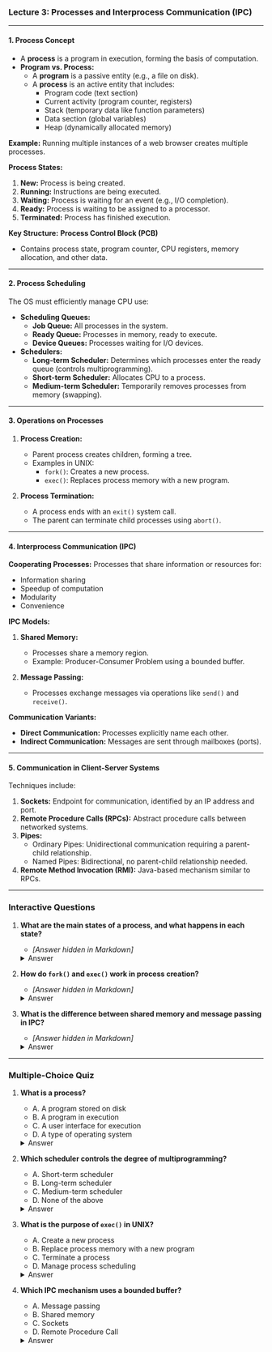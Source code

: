 ### Lecture 3: Processes and Interprocess Communication (IPC)

---

#### **1. Process Concept**

- A **process** is a program in execution, forming the basis of computation.
- **Program vs. Process:**
  - A **program** is a passive entity (e.g., a file on disk).
  - A **process** is an active entity that includes:
    - Program code (text section)
    - Current activity (program counter, registers)
    - Stack (temporary data like function parameters)
    - Data section (global variables)
    - Heap (dynamically allocated memory)

**Example:** Running multiple instances of a web browser creates multiple processes.

**Process States:**
1. **New:** Process is being created.
2. **Running:** Instructions are being executed.
3. **Waiting:** Process is waiting for an event (e.g., I/O completion).
4. **Ready:** Process is waiting to be assigned to a processor.
5. **Terminated:** Process has finished execution.

**Key Structure:** **Process Control Block (PCB)**
- Contains process state, program counter, CPU registers, memory allocation, and other data.

---

#### **2. Process Scheduling**

The OS must efficiently manage CPU use:
- **Scheduling Queues:**
  - **Job Queue:** All processes in the system.
  - **Ready Queue:** Processes in memory, ready to execute.
  - **Device Queues:** Processes waiting for I/O devices.
- **Schedulers:**
  - **Long-term Scheduler:** Determines which processes enter the ready queue (controls multiprogramming).
  - **Short-term Scheduler:** Allocates CPU to a process.
  - **Medium-term Scheduler:** Temporarily removes processes from memory (swapping).

---

#### **3. Operations on Processes**

1. **Process Creation:**
   - Parent process creates children, forming a tree.
   - Examples in UNIX:
     - `fork()`: Creates a new process.
     - `exec()`: Replaces process memory with a new program.

2. **Process Termination:**
   - A process ends with an `exit()` system call.
   - The parent can terminate child processes using `abort()`.

---

#### **4. Interprocess Communication (IPC)**

**Cooperating Processes:** Processes that share information or resources for:
- Information sharing
- Speedup of computation
- Modularity
- Convenience

**IPC Models:**
1. **Shared Memory:**
   - Processes share a memory region.
   - Example: Producer-Consumer Problem using a bounded buffer.

2. **Message Passing:**
   - Processes exchange messages via operations like `send()` and `receive()`.

**Communication Variants:**
- **Direct Communication:** Processes explicitly name each other.
- **Indirect Communication:** Messages are sent through mailboxes (ports).

---

#### **5. Communication in Client-Server Systems**

Techniques include:
1. **Sockets:** Endpoint for communication, identified by an IP address and port.
2. **Remote Procedure Calls (RPCs):** Abstract procedure calls between networked systems.
3. **Pipes:**
   - Ordinary Pipes: Unidirectional communication requiring a parent-child relationship.
   - Named Pipes: Bidirectional, no parent-child relationship needed.
4. **Remote Method Invocation (RMI):** Java-based mechanism similar to RPCs.

---

### **Interactive Questions**
1. **What are the main states of a process, and what happens in each state?**
   - *[Answer hidden in Markdown]*

   <details>
   <summary>Answer</summary>
   States include:
   - **New:** Process is created.
   - **Running:** Instructions are executed.
   - **Waiting:** Waiting for an event.
   - **Ready:** Waiting for CPU allocation.
   - **Terminated:** Process execution ends.
   </details>

2. **How do `fork()` and `exec()` work in process creation?**
   - *[Answer hidden in Markdown]*

   <details>
   <summary>Answer</summary>
   `fork()` creates a new process as a copy of the parent. `exec()` replaces the new process's memory with a new program.
   </details>

3. **What is the difference between shared memory and message passing in IPC?**
   - *[Answer hidden in Markdown]*

   <details>
   <summary>Answer</summary>
   Shared memory allows processes to communicate by accessing the same memory region, while message passing involves sending and receiving messages via the OS.
   </details>

---

### **Multiple-Choice Quiz**

1. **What is a process?**
   - A. A program stored on disk
   - B. A program in execution
   - C. A user interface for execution
   - D. A type of operating system

   <details>
   <summary>Answer</summary>
   B. A program in execution
   </details>

2. **Which scheduler controls the degree of multiprogramming?**
   - A. Short-term scheduler
   - B. Long-term scheduler
   - C. Medium-term scheduler
   - D. None of the above

   <details>
   <summary>Answer</summary>
   B. Long-term scheduler
   </details>

3. **What is the purpose of `exec()` in UNIX?**
   - A. Create a new process
   - B. Replace process memory with a new program
   - C. Terminate a process
   - D. Manage process scheduling

   <details>
   <summary>Answer</summary>
   B. Replace process memory with a new program
   </details>

4. **Which IPC mechanism uses a bounded buffer?**
   - A. Message passing
   - B. Shared memory
   - C. Sockets
   - D. Remote Procedure Call

   <details>
   <summary>Answer</summary>
   B. Shared memory
   </details>
